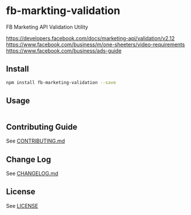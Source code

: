 # fb-markting-validation

FB Marketing API Validation Utility

https://developers.facebook.com/docs/marketing-api/validation/v2.12
https://www.facebook.com/business/m/one-sheeters/video-requirements
https://www.facebook.com/business/ads-guide


## Install

```bash
npm install fb-marketing-validation --save
```

## Usage
```javascript

```

## Contributing Guide

See [CONTRIBUTING.md](CONTRIBUTING.md)

## Change Log

See [CHANGELOG.md](CHANGELOG.md)

## License

See [LICENSE](LICENSE)

